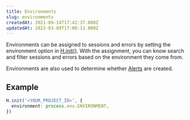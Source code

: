 ```yaml
---
title: Environments
slug: environments
createdAt: 2021-09-14T17:42:37.000Z
updatedAt: 2022-03-09T17:00:11.000Z
---
```


Environments can be assigned to sessions and errors by setting the environment option in [H.init()](../../sdk/client.md#Hinit). With the assignment, you can know search and filter sessions and errors based on the environment they come from.

Environments are also used to determine whether [Alerts](../3_general-features/alerts.md) are created.

## Example

```typescript
H.init('<YOUR_PROJECT_ID>', {
  environment: process.env.ENVIRONMENT,
})
```
